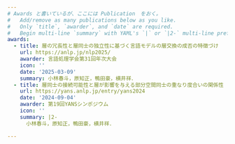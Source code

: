 ```yaml
---
# Awards と書いているが、ここには Publication　をおく。
#   Add/remove as many publications below as you like.
#   Only `title`, `awarder`, and `date` are required.
#   Begin multi-line `summary` with YAML's `|` or `|2-` multi-line prefix and indent 2 spaces below.
awards:
  - title: 層の冗長性と層同士の独立性に基づく言語モデルの層交換の成否の特徴づけ
    url: https://anlp.jp/nlp2025/
    awarder: 言語処理学会第31回年次大会
    icon: ''
    date: '2025-03-09'
    summary: 小林春斗，原知正，鴨田豪，横井祥．
  - title: 層同士の接続可能性と層が影響を与える部分空間同士の重なり度合いの関係性
    url: https://yans.anlp.jp/entry/yans2024
    date: '2024-09-04'
    awarder: 第19回YANSシンポジウム
    icon: ''
    summary: |2-
      小林春斗，原知正，鴨田豪，横井祥．

---
```

